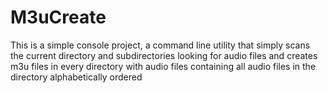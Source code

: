 # M3uCreate

This is a simple console project, a command line utility that simply scans the current directory and subdirectories looking for 
audio files and creates m3u files in every directory with audio files containing all audio files in the directory alphabetically ordered
